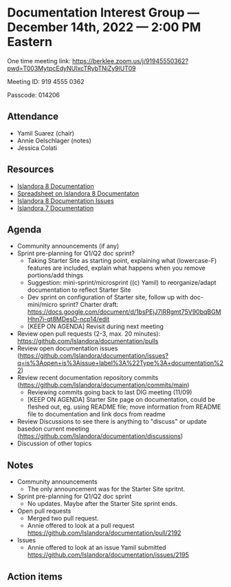 # Documentation Interest Group — December 14th, 2022 — 2:00 PM Eastern

One time meeting link:
https://berklee.zoom.us/j/91945550362?pwd=T003MytpcEdyNUIxcTRybTNjZy9lUT09

Meeting ID: 919 4555 0362

Passcode: 014206


## Attendance

* Yamil Suarez (chair)
* Annie Oelschlager (notes)
* Jessica Colati

## Resources
* [Islandora 8 Documentation](https://islandora.github.io/documentation/)
* [Spreadsheet on Islandora 8 Documentaton](https://docs.google.com/spreadsheets/d/1E-kRw9xE60CKK0qL1-phzeVKjEZu3qBKZ9d3LH1hDEE/edit?usp=sharing)
* [Islandora 8 Documentation Issues](https://github.com/Islandora/documentation/issues?q=is%3Aopen+is%3Aissue+label%3A%22Type%3A+documentation%22)
* [Islandora 7 Documentation](https://wiki.lyrasis.org/display/ISLANDORA/Start)

## Agenda
- Community announcements (if any) 
- Sprint pre-planning for Q1/Q2 doc sprint?
    - Taking Starter Site as starting point, explaining what (lowercase-F) features are included, explain what happens when you remove portions/add things
    - Suggestion: mini-sprint/microsprint ((c) Yamil) to reorganize/adapt documentation to reflect Starter Site
    - Dev sprint on configuration of Starter site, follow up with doc-mini/micro sprint? Charter draft: https://docs.google.com/document/d/1bsPEjJ7lRRgmt75V90bqBGMHhn7i-qt8MDesD-ncp14/edit
    - [KEEP ON AGENDA] Revisit during next meeting
- Review open pull requests (2-3, max. 20 minutes): https://github.com/Islandora/documentation/pulls
- Review open documentation issues (https://github.com/Islandora/documentation/issues?q=is%3Aopen+is%3Aissue+label%3A%22Type%3A+documentation%22)
- Review recent documentation repository commits (https://github.com/Islandora/documentation/commits/main)
    - Reviewing commits going back to last DIG meeting (11/09)
    - [KEEP ON AGENDA] Starter Site page on documentation, could be fleshed out, eg. using README file; move information from README file to documentation and link docs from readme
- Review Discussions to see there is anything to "discuss" or update basedon current meeting (https://github.com/Islandora/documentation/discussions)
- Discussion of other topics


## Notes
- Community announcements
    - The only announcement was for the Starter Site spritnt.
- Sprint pre-planning for Q1/Q2 doc sprint
    - No updates. Maybe after the Starter Site sprint ends.
- Open pull requests
    - Merged two pull request.
    - Annie offered to look at a pull request https://github.com/Islandora/documentation/pull/2192
- Issues
    - Annie offered to look at an issue Yamil submitted https://github.com/Islandora/documentation/issues/2195

## Action items
